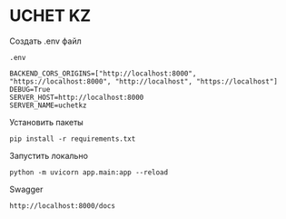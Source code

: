 # UCHET KZ

Создать .env файл
```
.env

BACKEND_CORS_ORIGINS=["http://localhost:8000", "https://localhost:8000", "http://localhost", "https://localhost"]
DEBUG=True
SERVER_HOST=http://localhost:8000
SERVER_NAME=uchetkz
```

Установить пакеты

```
pip install -r requirements.txt 
```


Запустить локально
```
python -m uvicorn app.main:app --reload 
```

Swagger
```
http://localhost:8000/docs
```
